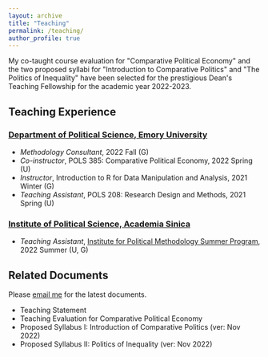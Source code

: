 ```yaml
---
layout: archive
title: "Teaching"
permalink: /teaching/
author_profile: true
---
```


My co-taught course evaluation for "Comparative Political Economy" and the two proposed syllabi for "Introduction to Comparative Politics" and "The Politics of Inequality" have been selected for the prestigious Dean's Teaching Fellowship for the academic year 2022-2023. 

## Teaching Experience


### [Department of Political Science, Emory University](http://polisci.emory.edu/home/)
* _Methodology Consultant_, 2022 Fall (G)
* _Co-instructor_, POLS 385: Comparative Political Economy, 2022 Spring (U)
* _Instructor_, Introduction to R for Data Manipulation and Analysis, 2021 Winter (G)
* _Teaching Assistant_, POLS 208: Research Design and Methods, 2021 Spring (U)

### [Institute of Political Science, Academia Sinica](https://www.ipsas.sinica.edu.tw/en/)
* _Teaching Assistant_, [Institute for Political Methodology Summer Program](http://www.ipmasia.org/), 2022 Summer (U, G)


## Related Documents
Please [email me](mailto:hsu.yumin.wang@emory.edu) for the latest documents.

* Teaching Statement 
* Teaching Evaluation for Comparative Political Economy
* Proposed Syllabus I: Introduction of Comparative Politics (ver: Nov 2022)
* Proposed Syllabus II: Politics of Inequality (ver: Nov 2022)
